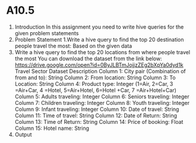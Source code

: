 # A10.5
1. Introduction
In this assignment you need to write hive queries for the given problem statements
2. Problem Statement
1.Write a hive query to find the top 20 destination people travel the most: Based on the given data
2. Write a hive query to find the top 20 locations from where people travel the most
You can download the dataset from the link below:
https://drive.google.com/open?id=0ByJLBTmJojjzZEg2bXpYa0dyd1k
Travel Sector Dataset Description
Column 1: City pair (Combination of from and to): String
Column 2: From location: String
Column 3: To Location: String
Column 4: Product type: Integer (1=Air, 2=Car, 3 =Air+Car, 4 =Hotel, 5=Air+Hotel, 6=Hotel
+Car, 7 =Air+Hotel+Car)
Column 5: Adults traveling: Integer
Column 6: Seniors traveling: Integer
Column 7: Children traveling: Integer
Column 8: Youth traveling: Integer
Column 9: Infant traveling: Integer
Column 10: Date of travel: String
Column 11: Time of travel: String
Column 12: Date of Return: String
Column 13: Time of Return: String
Column 14: Price of booking: Float
Column 15: Hotel name: String
3. Output
